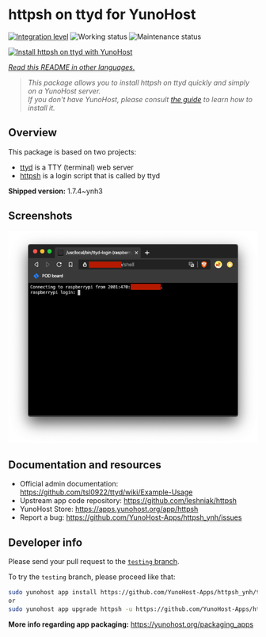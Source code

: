 <!--
N.B.: This README was automatically generated by <https://github.com/YunoHost/apps/tree/master/tools/readme_generator>
It shall NOT be edited by hand.
-->

# httpsh on ttyd for YunoHost

[![Integration level](https://dash.yunohost.org/integration/httpsh.svg)](https://dash.yunohost.org/appci/app/httpsh) ![Working status](https://ci-apps.yunohost.org/ci/badges/httpsh.status.svg) ![Maintenance status](https://ci-apps.yunohost.org/ci/badges/httpsh.maintain.svg)

[![Install httpsh on ttyd with YunoHost](https://install-app.yunohost.org/install-with-yunohost.svg)](https://install-app.yunohost.org/?app=httpsh)

*[Read this README in other languages.](./ALL_README.md)*

> *This package allows you to install httpsh on ttyd quickly and simply on a YunoHost server.*  
> *If you don't have YunoHost, please consult [the guide](https://yunohost.org/install) to learn how to install it.*

## Overview

This package is based on two projects:

* [ttyd](https://tsl0922.github.io/ttyd) is a TTY (terminal) web server
* [httpsh](https://github.com/leshniak/httpsh) is a login script that is called by ttyd


**Shipped version:** 1.7.4~ynh3

## Screenshots

![Screenshot of httpsh on ttyd](./doc/screenshots/httpsh.png)

## Documentation and resources

- Official admin documentation: <https://github.com/tsl0922/ttyd/wiki/Example-Usage>
- Upstream app code repository: <https://github.com/leshniak/httpsh>
- YunoHost Store: <https://apps.yunohost.org/app/httpsh>
- Report a bug: <https://github.com/YunoHost-Apps/httpsh_ynh/issues>

## Developer info

Please send your pull request to the [`testing` branch](https://github.com/YunoHost-Apps/httpsh_ynh/tree/testing).

To try the `testing` branch, please proceed like that:

```bash
sudo yunohost app install https://github.com/YunoHost-Apps/httpsh_ynh/tree/testing --debug
or
sudo yunohost app upgrade httpsh -u https://github.com/YunoHost-Apps/httpsh_ynh/tree/testing --debug
```

**More info regarding app packaging:** <https://yunohost.org/packaging_apps>
